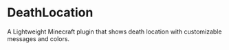 # DeathLocation
A Lightweight Minecraft plugin that shows death location with customizable messages and colors.
